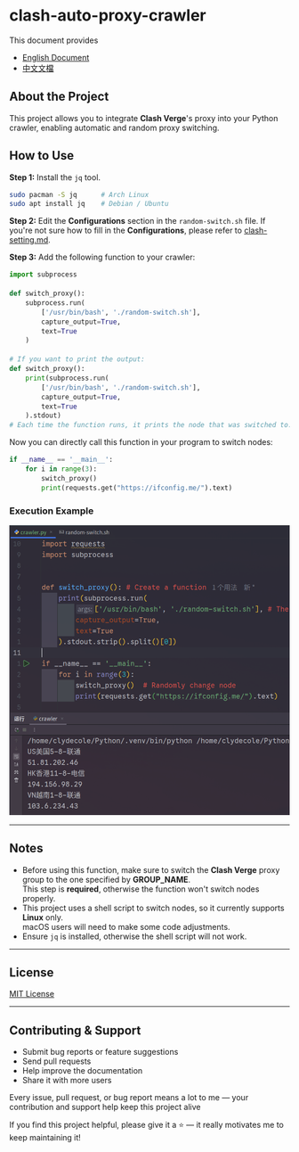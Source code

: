 # clash-auto-proxy-crawler

This document provides

- [English Document](README.md)
- [中文文檔](README-CN.md)

## About the Project

This project allows you to integrate **Clash Verge**'s proxy into your Python crawler, enabling automatic and random proxy switching.

## How to Use

**Step 1:** Install the `jq` tool.

```bash
sudo pacman -S jq      # Arch Linux
sudo apt install jq    # Debian / Ubuntu
```

**Step 2:** Edit the **Configurations** section in the `random-switch.sh` file.
If you're not sure how to fill in the **Configurations**, please refer to [clash-setting.md](clash-setting-EN.md).

**Step 3:** Add the following function to your crawler:

```python
import subprocess

def switch_proxy():
    subprocess.run(
        ['/usr/bin/bash', './random-switch.sh'],
        capture_output=True,
        text=True
    )

# If you want to print the output:
def switch_proxy():
    print(subprocess.run(
        ['/usr/bin/bash', './random-switch.sh'],
        capture_output=True,
        text=True
    ).stdout)
# Each time the function runs, it prints the node that was switched to.
```

Now you can directly call this function in your program to switch nodes:

```python
if __name__ == '__main__':
    for i in range(3):
        switch_proxy()
        print(requests.get("https://ifconfig.me/").text)
```

### Execution Example

![run effect](photo/run-effect.png)

------

## Notes

- Before using this function, make sure to switch the **Clash Verge** proxy group to the one specified by **GROUP_NAME**.  
This step is **required**, otherwise the function won't switch nodes properly.
- This project uses a shell script to switch nodes, so it currently supports **Linux** only.  
macOS users will need to make some code adjustments.
- Ensure `jq` is installed, otherwise the shell script will not work.

------

## License

[MIT License](LICENSE)

------

## Contributing & Support

- Submit bug reports or feature suggestions
- Send pull requests
- Help improve the documentation
- Share it with more users

Every issue, pull request, or bug report means a lot to me —
your contribution and support help keep this project alive

If you find this project helpful, please give it a ⭐️ —
it really motivates me to keep maintaining it!